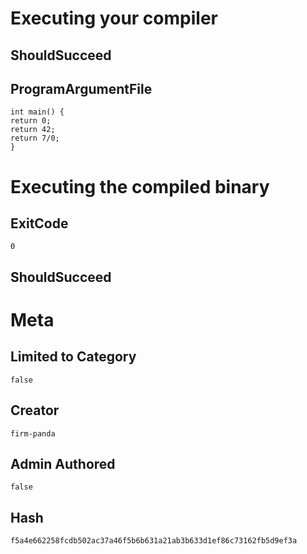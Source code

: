 # Executing your compiler

## ShouldSucceed

## ProgramArgumentFile

```
int main() {
return 0;
return 42;
return 7/0;
}
```

# Executing the compiled binary

## ExitCode

```
0
```

## ShouldSucceed

# Meta

## Limited to Category

```
false
```

## Creator

```
firm-panda
```

## Admin Authored

```
false
```

## Hash

```
f5a4e662258fcdb502ac37a46f5b6b631a21ab3b633d1ef86c73162fb5d9ef3a
```
